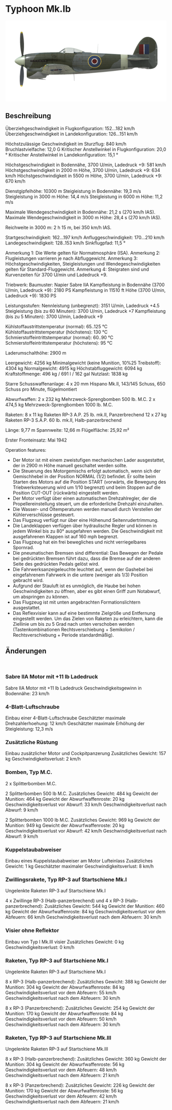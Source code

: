 ﻿# Typhoon Mk.Ib

![typhoonmkib](../images/typhoonmkib.png)

## Beschreibung

Überziehgeschwindigkeit in Flugkonfiguration: 152...182 km/h
Überziehgeschwindigkeit in Landekonfiguration: 126...151 km/h

Höchstzulässige Geschwindigkeit im Sturzflug: 840 km/h
Bruchlastvielfache: 12,0 G
Kritischer Anstellwinkel in Flugkonfiguration: 20,0 °
Kritischer Anstellwinkel in Landekonfiguration: 15,1 °

Höchstgeschwindigkeit in Bodennähe, 3700 U/min, Ladedruck +9: 581 km/h
Höchstgeschwindigkeit in 2000 m Höhe, 3700 U/min, Ladedruck +9: 634 km/h
Höchstgeschwindigkeit in 5500 m Höhe, 3700 U/min, Ladedruck +9: 670 km/h

Dienstgipfelhöhe: 10300 m
Steigleistung in Bodennähe: 19,3 m/s
Steigleistung in 3000 m Höhe: 14,4 m/s
Steigleistung in 6000 m Höhe: 11,2 m/s

Maximale Wendegeschwindigkeit in Bodennähe: 21,2 s (270 km/h IAS).
Maximale Wendegeschwindigkeit in 3000 m Höhe: 28,4 s (270 km/h IAS).

Reichweite in 3000 m: 2 h 15 m, bei 350 km/h IAS.

Startgeschwindigkeit: 162...197 km/h
Anfluggeschwindigkeit: 170...210 km/h
Landegeschwindigkeit: 128..153 km/h
Sinkflugpfad: 11,5 °

Anmerkung 1: Die Werte gelten für Normatmosphäre (ISA).
Anmerkung 2: Flugleistungen varrieren je nach Abfluggewicht.
Anmerkung 3: Höchstgeschwindigkeiten, Steigleistungen und Wendegeschwindigkeiten gelten für Standard-Fluggewicht.
Anmerkung 4: Steigraten sind und Kurvenzeiten für 3700 U/min und Ladedruck +9.

Triebwerk:
Baumuster: Napier Sabre IIA
Kampfleistung in Bodennähe (3700 U/min, Ladedruck +9): 2180 PS
Kampfleistung in 11510 ft Höhe (3700 U/min, Ladedruck +9): 1830 PS

Leistungsstufen:
Nennleistung (unbegrenzt): 3151 U/min, Ladedruck +4.5
Steigleistung (bis zu 60 Minuten): 3700 U/min, Ladedruck +7
Kampfleistung (bis zu 5 Minuten): 3700 U/min, Ladedruck +9

Kühlstoffaustrittstemperatur (normal): 65..125 °C
Kühlstoffaustrittstemperatur (höchstens): 130 °C
Schmierstoffeintrittstemperatur (normal): 60..90 °C
Schmierstoffeintrittstemperatur (höchstens): 95 °C

Laderumschalthöhe: 2900 m

Leergewicht: 4256 kg
Minimalgewicht (keine Munition, 10%25 Treibstoff): 4304 kg
Normalgewicht: 4915 kg
Höchstabfluggewicht: 6094 kg
Kraftstoffmenge: 496 kg / 691 l / 162 gal
Nutzlast: 1838 kg

Starre Schusswaffenanlage:
4 x 20 mm Hispano Mk.II, 143/145 Schuss, 650 Schuss pro Minute, flügelmontiert

Abwurfwaffen:
2 x 232 kg Mehrzweck-Sprengbomben 500 lb. M.C.
2 x 474,5 kg Mehrzweck-Sprengbomben 1000 lb. M.C.

Raketen:
8 x 11 kg Raketen RP-3 A.P. 25 lb. mk.II, Panzerbrechend
12 x 27 kg Raketen RP-3 S.A.P. 60 lb. mk.II, Halb-panzerbrechend

Länge: 9,77 m
Spannweite: 12,66 m
Flügelfläche: 25,92 m²

Erster Fronteinsatz: Mai 1942

Operation features:
- Der Motor ist mit einem zweistufigen mechanischen Lader ausgestattet, der in 2900 m Höhe manuell geschaltet werden sollte.
- Die Steuerung des Motorgemischs erfolgt automatisch, wenn sich der Gemischhebel in der Position NORMAL (1/2) befindet. Er sollte beim Starten des Motors auf die Position START (vorwärts, die Bewegung des Triebwerksteuerung wird um 1/10 begrenzt) und beim Stoppen auf die Position CUT-OUT (rückwärts) eingestellt werden.
- Der Motor verfügt über einen automatischen Drehzahlregler, der die Propellereinstellung steuert, um die erforderliche Drehzahl einzuhalten.
- Die Wasser- und Öltemperaturen werden manuell durch Verstellen der Kühlerverschlüsse gesteuert.
- Das Flugzeug verfügt nur über eine Höhenund Seitenrudertrimmung.
- Die Landeklappen verfügen über hydraulische Regler und können in jedem Winkel bis zu 80° ausgefahren werden. Die Geschwindigkeit mit ausgefahrenen Klappen ist auf 160 mph begrenzt.
- Das Flugzeug hat ein frei bewegliches und nicht verriegelbares Spornrad.
- Die pneumatischen Bremsen sind differential: Das Bewegen der Pedale bei gedrückten Bremsen führt dazu, dass die Bremse auf der anderen Seite des gedrückten Pedals gelöst wird.
- Die Fahrwerksanzeigeleuchte leuchtet auf, wenn der Gashebel bei eingefahrenem Fahrwerk in die untere (weniger als 1/3) Position gebracht wird.
- Aufgrund der Stauluft ist es unmöglich, die Haube bei hohen Geschwindigkeiten zu öffnen, aber es gibt einen Griff zum Notabwurf, um abspringen zu können.
- Das Flugzeug ist mit unten angebrachten Formationslichtern ausgestattet.
- Das Reflexvisier kann auf eine bestimmte Zielgröße und Entfernung eingestellt werden. Um das Zielen von Raketen zu erleichtern, kann die Ziellinie um bis zu 5 Grad nach unten verschoben werden (Tastenkombinationen Rechtsverschiebung + Semikolon / Rechtsverschiebung + Periode standardmäßig).

## Änderungen
﻿

### Sabre IIA Motor mit +11 lb Ladedruck

Sabre IIA Motor mit +11 lb Ladedruck
Geschwindigkeitsgewinn in Bodennähe: 23 km/h﻿

### 4-Blatt-Luftschraube

Einbau einer 4-Blatt-Luftschraube
Geschätzter maximale Drehzahlerhoehung: 12 km/h
Geschätzter maximale Erhöhung der Steigleistung: 12,3 m/s﻿

### Zusätzliche Rüstung

Einbau zusätzlicher Motor und Cockpitpanzerung
Zusätzliches Gewicht: 157 kg
Geschwindigkeitsverlust: 2 km/h﻿

### Bomben, Typ M.C.

2 x Splitterbomben M.C.

2 Splitterbomben 500 lb M.C.
Zusätzliches Gewicht: 484 kg
Gewicht der Munition: 464 kg
Gewicht der Abwurfwaffenroste: 20 kg
Geschwindigkeitsverlust vor Abwurf: 33 km/h
Geschwindigkeitsverlust nach Abwurf: 9 km/h

2 Splitterbomben 1000 lb M.C.
Zusätzliches Gewicht: 969 kg
Gewicht der Munition: 949 kg
Gewicht der Abwurfwaffenroste: 20 kg
Geschwindigkeitsverlust vor Abwurf: 42 km/h
Geschwindigkeitsverlust nach Abwurf: 9 km/h﻿

### Kuppelstaubabweiser

Einbau eines Kuppelstaubabweiser am Motor Lufteinlass
Zusätzliches Gewicht: 1 kg
Geschätzter maximaler Geschwindigkeitsverlust: 8 km/h﻿

### Zwillingsrakete, Typ RP-3 auf Startschiene Mk.I

Ungelenkte Raketen RP-3 auf Startschiene Mk.I

4 x Zwillinge RP-3 (Halb-panzerbrechend) und 4 x RP-3 (Halb-panzerbrechend):
Zusätzliches Gewicht: 544 kg
Gewicht der Munition: 460 kg
Gewicht der Abwurfwaffenroste: 84 kg
Geschwindigkeitsverlust vor dem Abfeuern: 66 km/h
Geschwindigkeitsverlust nach dem Abfeuern: 30 km/h
﻿

### Visier ohne Reflektor

Einbau von Typ I Mk.III visier
Zusätzliches Gewicht: 0 kg
Geschwindigkeitsverlust: 0 km/h﻿

### Raketen, Typ RP-3 auf Startschiene Mk.I

Ungelenkte Raketen RP-3 auf Startschiene Mk.I

8 x RP-3 (Halb-panzerbrechend):
Zusätzliches Gewicht: 388 kg
Gewicht der Munition: 304 kg
Gewicht der Abwurfwaffenroste: 84 kg
Geschwindigkeitsverlust vor dem Abfeuern: 55 km/h
Geschwindigkeitsverlust nach dem Abfeuern: 30 km/h

8 x RP-3 (Panzerbrechend):
Zusätzliches Gewicht: 254 kg
Gewicht der Munition: 170 kg
Gewicht der Abwurfwaffenroste: 84 kg
Geschwindigkeitsverlust vor dem Abfeuern: 50 km/h
Geschwindigkeitsverlust nach dem Abfeuern: 30 km/h﻿

### Raketen, Typ RP-3 auf Startschiene Mk.III

Ungelenkte Raketen RP-3 auf Startschiene Mk.III

8 x RP-3 (Halb-panzerbrechend):
Zusätzliches Gewicht: 360 kg
Gewicht der Munition: 304 kg
Gewicht der Abwurfwaffenroste: 56 kg
Geschwindigkeitsverlust vor dem Abfeuern: 48 km/h
Geschwindigkeitsverlust nach dem Abfeuern: 21 km/h

8 x RP-3 (Panzerbrechend):
Zusätzliches Gewicht: 226 kg
Gewicht der Munition: 170 kg
Gewicht der Abwurfwaffenroste: 56 kg
Geschwindigkeitsverlust vor dem Abfeuern: 42 km/h
Geschwindigkeitsverlust nach dem Abfeuern: 21 km/h